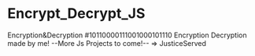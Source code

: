 # Encrypt_Decrypt_JS
Encryption&amp;Decryption
#10110000111001000101110
Encryption Decryption made by me!
--More Js Projects to come!--
=> JusticeServed
